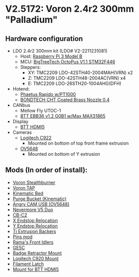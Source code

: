 # V2.5172: Voron 2.4r2 300mm "Palladium"

## Hardware configuration
 - LDO 2.4r2 300mm kit (LDO# V2-2211231081)
   - Host: [Raspberry Pi 3 Model B](https://www.raspberrypi.com/products/raspberry-pi-3-model-b/)
   - MCU: [BigTreeTech OctoPus V1.1 STM32F446](https://biqu.equipment/products/bigtreetech-octopus-v1-1)
   - Steppers:
     - XY: TMC2209 LDO-42STH40-2004MAH(VRN) x2
     - Z: TMC2209 LDO-42STH48-2004AC(VRN) x4
     - E: TMC2209 LDO-26STH20-1004AHG(DFH)
 - Hotend:
   - [Phaetus Rapido w/PT1000](https://www.phaetus.com/rapido/)
   - [BONDTECH CHT Coated Brass Nozzle 0.4](https://www.bondtech.se/product/bondtech-cht-coated-brass-nozzle/)
 - CANbus
   - Mellow Fly UTOC-1
   - [BTT EBB36 v1.2 G0B1 w/Max MAX31865](https://biqu.equipment/products/bigtreetech-ebb-36-42-can-bus-for-connecting-klipper-expansion-device?_pos=1&_psq=ebb36&_ss=e&_v=1.0&variant=39760665149538)
 - Display
   - [BTT HDMI5](https://biqu.equipment/products/bigtreetech-hdmi5-v1-0-hdmi7-v1-0?variant=39984058105954)
 - Cameras
   - [Logitech C922](https://www.logitech.com/en-us/products/webcams/c922-pro-stream-webcam.960-001087.html)
     - Mounted on bottom of top front frame extrusion
   - [OV5648](https://www.waveshare.com/ov5640-5mp-usb-camera-b.htm)
     - Mounted on bottom of Y extrusion

## Mods (In order of install):
 - [Voron Stealthburner](https://github.com/VoronDesign/Voron-Stealthburner)
 - [Voron TAP](https://github.com/VoronDesign/Voron-Tap)
 - [Kinematic Bed](https://github.com/tanaes/whopping_Voron_mods/tree/main/kinematic_bed)
 - [Purge Bucket (Kinematic)](https://github.com/Dfdye/Voron_Mods/tree/main/Purge_Bucket_for_WP_Kinetic_Mount)
 - [Angry CAM USB (OV5648)](https://github.com/VoronDesign/VoronUsers/tree/master/printer_mods/chri.kai.in/Angry_CAM_USB)
 - [Nevermore V5 Duo](https://github.com/nevermore3d/Nevermore_Micro)
 - [CB-C2](https://github.com/kejar31/VoronMods/tree/main/CB-C2)
 - [X Endstop Relocation](https://github.com/VoronDesign/VoronUsers/tree/master/printer_mods/hartk1213/Voron2.4_Y_Endstop_Relocation)
 - [Y Endstop Relocation](https://github.com/VoronDesign/VoronUsers/tree/master/printer_mods/arkeet/mgn12)
 - [Ti Extrusion Backers](https://github.com/tanaes/whopping_Voron_mods/tree/main/extrusion_backers)
 - [Pins mod](https://github.com/VoronDesign/VoronUsers/tree/master/printer_mods/hartk1213/Voron2.4_Trident_Pins_Mod)
 - [Rama's Front Idlers](https://github.com/Ramalama2/Voron-2-Mods/tree/main/Front_Idlers)
 - [GE5C](https://github.com/tanaes/whopping_Voron_mods/tree/main/GE5C)
 - [Badge Retractor Mount](https://github.com/VoronDesign/VoronUsers/tree/master/printer_mods/Ellis/Badge_Retractor_Mount)
 - [Logitech C920 Mount](https://github.com/VoronDesign/VoronUsers/tree/master/printer_mods/Iakabos/C920_mount)
 - [Filament Latch](https://github.com/richardjm/voron-parts/tree/main/voron-2.4/FilamentLatch)
 - [Mount for BTT HDMI5](https://www.teamfdm.com/files/file/618-mount-for-bigtreetech-hdmi5-screen-trident-voron-2xxx/)
